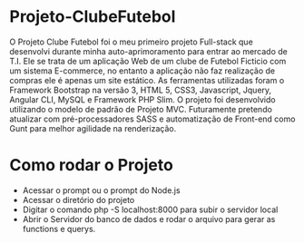 <h1><span>Projeto-ClubeFutebol</span></h1>
    <p>
    O Projeto Clube Futebol foi o meu primeiro projeto Full-stack que desenvolvi durante minha auto-aprimoramento para entrar ao mercado de T.I. Ele se trata de um aplicação Web de um clube de Futebol Ficticio com um sistema E-commerce, no entanto a aplicação não faz realização de compras ele é apenas um site estático. As ferramentas utilizadas foram o Framework Bootstrap na versão 3, HTML 5, CSS3, Javascript, Jquery, Angular CLI, MySQL e Framework PHP Slim.  O projeto foi desenvolvido utilizando o modelo de padrão de Projeto MVC. Futuramente pretendo atualizar com pré-processadores SASS e automatização de Front-end como Gunt para melhor agilidade na renderização. 
    
    
 <h1>Como rodar o Projeto</h1>
 
 <ul>
    <li>Acessar o prompt ou o prompt do Node.js</li>
    <li>Acessar o diretório do projeto</li>
    <li> Digitar o comando php -S localhost:8000 para subir o servidor local
    <li> Abrir o Servidor do banco de dados e rodar o arquivo para gerar as functions e querys.
</ul>
  

